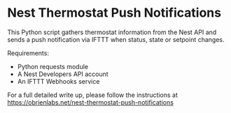 # Nest Thermostat Push Notifications

This Python script gathers thermostat information from the Nest API and sends a push notification via IFTTT when status, state or setpoint changes. 

Requirements:
* Python requests module
* A Nest Developers API account
* An IFTTT Webhooks service

For a full detailed write up, please follow the instructions at https://obrienlabs.net/nest-thermostat-push-notifications
